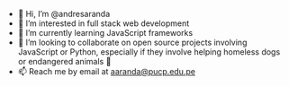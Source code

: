 - 👋 Hi, I’m @andresaranda
- 👀 I’m interested in full stack web development
- 🌱 I’m currently learning JavaScript frameworks
- 💞️ I’m looking to collaborate on open source projects involving JavaScript or Python, especially if they involve helping homeless dogs or endangered animals :dog:
- 📫 Reach me by email at aaranda@pucp.edu.pe

<!---
andresaranda/andresaranda is a ✨ special ✨ repository because its `README.md` (this file) appears on your GitHub profile.
You can click the Preview link to take a look at your changes.
--->
